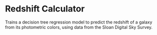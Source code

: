 # Redshift Calculator

Trains a decision tree regression model to predict the redshift of a galaxy from its photometric colors, using data from the Sloan Digital Sky Survey.
